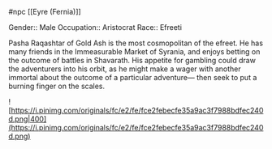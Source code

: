  #npc [[Eyre (Fernia)]]

Gender:: Male
Occupation:: Aristocrat
Race:: Efreeti

Pasha Raqashtar of Gold Ash is the most cosmopolitan of the efreet. He has many friends in the Immeasurable Market of Syrania, and enjoys betting on the outcome of battles in Shavarath. His appetite for gambling could draw the adventurers into his orbit, as he might make a wager with another immortal about the outcome of a particular adventure— then seek to put a burning finger on the scales.

![https://i.pinimg.com/originals/fc/e2/fe/fce2febecfe35a9ac3f7988bdfec240d.png|400](https://i.pinimg.com/originals/fc/e2/fe/fce2febecfe35a9ac3f7988bdfec240d.png)

